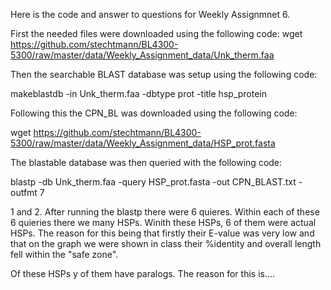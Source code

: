 Here is the code and answer to questions for Weekly Assignmnet 6. 

First the needed files were downloaded using the following code:
wget https://github.com/stechtmann/BL4300-5300/raw/master/data/Weekly_Assignment_data/Unk_therm.faa

Then the searchable BLAST database was setup using the following code:

makeblastdb -in Unk_therm.faa -dbtype prot -title hsp_protein

Following this the CPN_BL was downloaded using the following code:

wget https://github.com/stechtmann/BL4300-5300/raw/master/data/Weekly_Assignment_data/HSP_prot.fasta

The blastable database was then queried with the following code:

blastp -db Unk_therm.faa -query HSP_prot.fasta -out CPN_BLAST.txt -outfmt 7

1 and 2. After running the blastp there were 6 quieres. Within each of these 6 quieries there we many HSPs. Winith these HSPs, 6 of them were actual HSPs. The reason for this being that firstly their E-value was very low and that on the graph we were shown in class their %identity and overall length fell within the "safe zone". 

Of these HSPs y of them have paralogs. The reason for this is....

